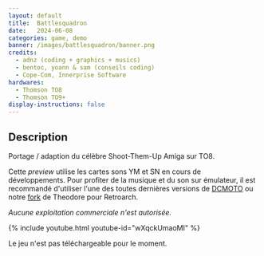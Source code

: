 ```yaml
---
layout: default
title:  Battlesquadron
date:   2024-06-08
categories: game, demo
banner: /images/battlesquadron/banner.png
credits:
  - adnz (coding + graphics + musics)
  - bentoc, yoann & sam (conseils coding)
  - Cope-Com, Innerprise Software
hardwares: 
  - Thomson TO8
  - Thomson TO9+
display-instructions: false  
---
```

 

## Description

Portage / adaption du célèbre Shoot-Them-Up Amiga sur TO8. 

Cette *preview* utilise les cartes sons YM et SN en cours de développements. Pour profiter de la musique et du son sur émulateur, il est recommandé d'utiliser l'une des toutes dernières versions de [DCMOTO](http://dcmoto.free.fr/emulateur/dcmoto_20230214.zip) ou notre [fork](https://github.com/wide-dot/theodore) de Theodore pour Retroarch.
									
*Aucune exploitation commerciale n'est autorisée.*

{% include youtube.html youtube-id="wXqckUmaoMI" %}
							
Le jeu n'est pas téléchargeable pour le moment.              